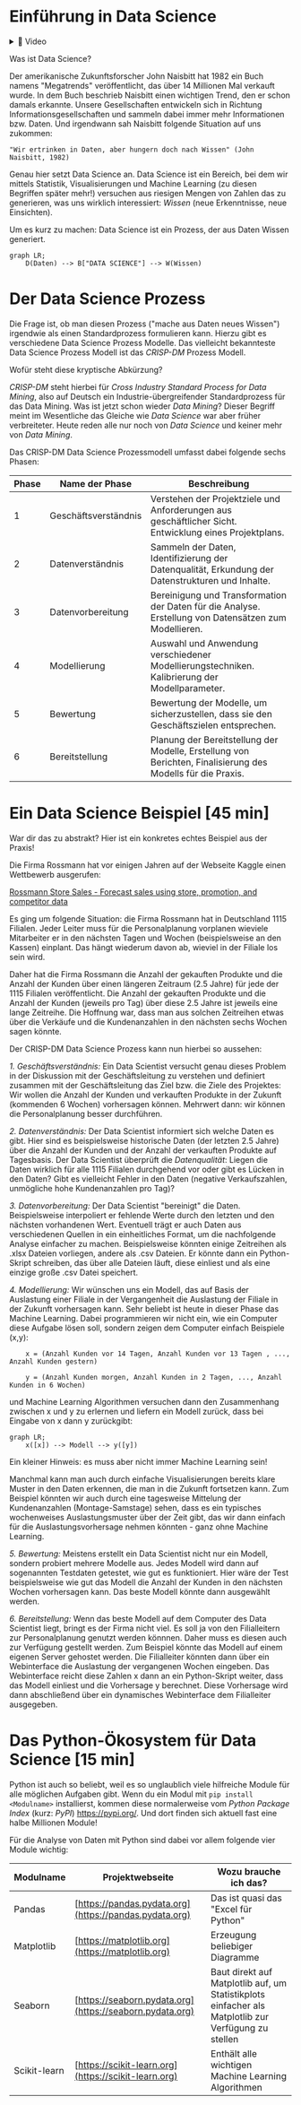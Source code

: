 # Einführung in Data Science 

[//]: # ([10 min])

<details>
<summary>
🎦 Video
</summary>
<iframe width="560" height="315" src="https://www.youtube.com/embed/8rGP5ErEKOU?si=thReMME17WkPEXzL" title="YouTube video player" frameborder="0" allow="accelerometer; autoplay; clipboard-write; encrypted-media; gyroscope; picture-in-picture; web-share" allowfullscreen></iframe>
</details>

Was ist Data Science?

Der amerikanische Zukunftsforscher John Naisbitt hat 1982 ein Buch namens "Megatrends" veröffentlicht, das über 14 Millionen Mal verkauft wurde. In dem Buch beschrieb Naisbitt einen wichtigen Trend, den er schon damals erkannte. Unsere Gesellschaften entwickeln sich in Richtung Informationsgesellschaften und sammeln dabei immer mehr Informationen bzw. Daten. Und irgendwann sah Naisbitt folgende Situation auf uns zukommen:

    "Wir ertrinken in Daten, aber hungern doch nach Wissen" (John Naisbitt, 1982)

Genau hier setzt Data Science an. Data Science ist ein Bereich, bei dem wir mittels Statistik, Visualisierungen und Machine Learning (zu diesen Begriffen später mehr!) versuchen aus riesigen Mengen von Zahlen das zu generieren, was uns wirklich interessiert: *Wissen* (neue Erkenntnisse, neue Einsichten).

Um es kurz zu machen: Data Science ist ein Prozess, der aus Daten Wissen generiert.

```mermaid
graph LR;
    D(Daten) --> B["DATA SCIENCE"] --> W(Wissen)
```

# Der Data Science Prozess 

[//]: # ([20 min])

Die Frage ist, ob man diesen Prozess ("mache aus Daten neues Wissen") irgendwie als einen Standardprozess formulieren kann. Hierzu gibt es verschiedene Data Science Prozess Modelle. Das vielleicht bekannteste Data Science Prozess Modell ist das *CRISP-DM* Prozess Modell.

Wofür steht diese kryptische Abkürzung?

*CRISP-DM* steht hierbei für *Cross Industry Standard Process for Data Mining*, also auf Deutsch ein Industrie-übergreifender Standardprozess für das Data Mining. Was ist jetzt schon wieder *Data Mining*? Dieser Begriff meint im Wesentliche das Gleiche wie *Data Science* war aber früher verbreiteter. Heute reden alle nur noch von *Data Science* und keiner mehr von *Data Mining*.

Das CRISP-DM Data Science Prozessmodell umfasst dabei folgende sechs Phasen:

| Phase | Name der Phase             | Beschreibung                                                                                         |
|----|----------------------------|------------------------------------------------------------------------------------------------------|
|1| Geschäftsverständnis       | Verstehen der Projektziele und Anforderungen aus geschäftlicher Sicht. Entwicklung eines Projektplans.|
|2| Datenverständnis           | Sammeln der Daten, Identifizierung der Datenqualität, Erkundung der Datenstrukturen und Inhalte.     |
|3| Datenvorbereitung          | Bereinigung und Transformation der Daten für die Analyse. Erstellung von Datensätzen zum Modellieren. |
|4| Modellierung               | Auswahl und Anwendung verschiedener Modellierungstechniken. Kalibrierung der Modellparameter.        |
|5| Bewertung                  | Bewertung der Modelle, um sicherzustellen, dass sie den Geschäftszielen entsprechen.                  |
|6| Bereitstellung             | Planung der Bereitstellung der Modelle, Erstellung von Berichten, Finalisierung des Modells für die Praxis.       |


# Ein Data Science Beispiel [45 min]

War dir das zu abstrakt? Hier ist ein konkretes echtes Beispiel aus der Praxis!

Die Firma Rossmann hat vor einigen Jahren auf der Webseite Kaggle einen Wettbewerb ausgerufen:

[Rossmann Store Sales - Forecast sales using store, promotion, and competitor data](https://www.kaggle.com/c/rossmann-store-sales)

Es ging um folgende Situation: die Firma Rossmann hat in Deutschland 1115 Filialen. Jeder Leiter muss für die Personalplanung vorplanen wieviele Mitarbeiter er in den nächsten Tagen und Wochen (beispielsweise an den Kassen) einplant. Das hängt wiederum davon ab, wieviel in der Filiale los sein wird.

Daher hat die Firma Rossmann die Anzahl der gekauften Produkte und die Anzahl der Kunden über einen längeren Zeitraum (2.5 Jahre) für jede der 1115 Filialen veröffentlicht. Die Anzahl der gekauften Produkte und die Anzahl der Kunden (jeweils pro Tag) über diese 2.5 Jahre ist jeweils eine lange Zeitreihe. Die Hoffnung war, dass man aus solchen Zeitreihen etwas über die Verkäufe und die Kundenanzahlen in den nächsten sechs Wochen sagen könnte.

Der CRISP-DM Data Science Prozess kann nun hierbei so aussehen:

*1. Geschäftsverständnis:* Ein Data Scientist versucht genau dieses Problem in der Diskussion mit der Geschäftsleitung zu verstehen und definiert zusammen mit der Geschäftsleitung das Ziel bzw. die Ziele des Projektes: Wir wollen die Anzahl der Kunden und verkauften Produkte in der Zukunft (kommenden 6 Wochen) vorhersagen können. Mehrwert dann: wir können die Personalplanung besser durchführen.

*2. Datenverständnis:* Der Data Scientist informiert sich welche Daten es gibt. Hier sind es beispielsweise historische Daten (der letzten 2.5 Jahre) über die Anzahl der Kunden und der Anzahl der verkauften Produkte auf Tagesbasis. Der Data Scientist überprüft die *Datenqualität*: Liegen die Daten  wirklich für alle 1115 Filialen durchgehend vor oder gibt es Lücken in den Daten? Gibt es vielleicht Fehler in den Daten (negative Verkaufszahlen, unmögliche hohe Kundenanzahlen pro Tag)?

*3. Datenvorbereitung:* Der Data Scientist "bereinigt" die Daten. Beispielsweise interpoliert er fehlende Werte durch den letzten und den nächsten vorhandenen Wert. Eventuell trägt er auch Daten aus verschiedenen Quellen in ein einheitliches Format, um die nachfolgende Analyse einfacher zu machen. Beispielsweise könnten einige Zeitreihen als .xlsx Dateien vorliegen, andere als .csv Dateien. Er könnte dann ein Python-Skript schreiben, das über alle Dateien läuft, diese einliest und als eine einzige große .csv Datei speichert.

*4. Modellierung:* Wir wünschen uns ein Modell, das auf Basis der Auslastung einer Filiale in der Vergangenheit die Auslastung der Filiale in der Zukunft vorhersagen kann. Sehr beliebt ist heute in dieser Phase das Machine Learning. Dabei programmieren wir nicht ein, wie ein Computer diese Aufgabe lösen soll, sondern zeigen dem Computer einfach Beispiele (x,y):

        x = (Anzahl Kunden vor 14 Tagen, Anzahl Kunden vor 13 Tagen , ..., Anzahl Kunden gestern)
        
        y = (Anzahl Kunden morgen, Anzahl Kunden in 2 Tagen, ..., Anzahl Kunden in 6 Wochen)
                                           
und Machine Learning Algorithmen versuchen dann den Zusammenhang zwischen x und y zu erlernen und liefern ein Modell zurück, dass bei Eingabe von x dann y zurückgibt:

```mermaid
graph LR;
    x([x]) --> Modell --> y([y])
```

Ein kleiner Hinweis: es muss aber nicht immer Machine Learning sein!

Manchmal kann man auch durch einfache Visualisierungen bereits klare Muster in den Daten erkennen, die man in die Zukunft fortsetzen kann. Zum Beispiel könnten wir auch durch eine tagesweise Mittelung der Kundenanzahlen (Montage-Samstage) sehen, dass es ein typisches wochenweises Auslastungsmuster über der Zeit gibt, das wir dann einfach für die Auslastungsvorhersage nehmen könnten - ganz ohne Machine Learning.

*5. Bewertung:* Meistens erstellt ein Data Scientist nicht nur ein Modell, sondern probiert mehrere Modelle aus. Jedes Modell wird dann auf sogenannten Testdaten getestet, wie gut es funktioniert. Hier wäre der Test beispielsweise wie gut das Modell die Anzahl der Kunden in den nächsten Wochen vorhersagen kann. Das beste Modell könnte dann ausgewählt werden.

*6. Bereitstellung:* Wenn das beste Modell auf dem Computer des Data Scientist liegt, bringt es der Firma nicht viel. Es soll ja von den Filialleitern zur Personalplanung genutzt werden könnnen. Daher muss es diesen auch zur Verfügung gestellt werden. Zum Beispiel könnte das Modell auf einem eigenen Server gehostet werden. Die Filialleiter könnten dann über ein Webinterface die Auslastung der vergangenen Wochen eingeben. Das Webinterface reicht diese Zahlen x dann an ein Python-Skript weiter, dass das Modell einliest und die Vorhersage y berechnet. Diese Vorhersage wird dann abschließend über ein dynamisches Webinterface dem Filialleiter ausgegeben.

# Das Python-Ökosystem für Data Science [15 min]

Python ist auch so beliebt, weil es so unglaublich viele hilfreiche Module für alle möglichen Aufgaben gibt. Wenn du ein Modul mit `pip install <Modulname>` installierst, kommen diese normalerweise vom *Python Package Index* (kurz: *PyPI*) https://pypi.org/. Und dort finden sich aktuell fast eine halbe Millionen Module!

Für die Analyse von Daten mit Python sind dabei vor allem folgende vier Module wichtig:

| Modulname    | Projektwebseite                                          | Wozu brauche ich das?                                                                               |
|--------------|----------------------------------------------------------|-----------------------------------------------------------------------------------------------------|
| Pandas       | [https://pandas.pydata.org](https://pandas.pydata.org)   | Das ist quasi das "Excel für Python"                                                                |
| Matplotlib   | [https://matplotlib.org](https://matplotlib.org)         | Erzeugung beliebiger Diagramme                                                                      |
| Seaborn      | [https://seaborn.pydata.org](https://seaborn.pydata.org) | Baut direkt auf Matplotlib auf, um Statistikplots einfacher als Matplotlib zur Verfügung zu stellen |
| Scikit-learn | [https://scikit-learn.org](https://scikit-learn.org)     | Enthält alle wichtigen Machine Learning Algorithmen                                                 |
